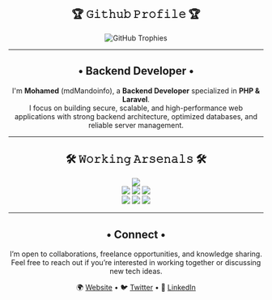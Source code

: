 <h2 align="center">🏆 𝙶𝚒𝚝𝚑𝚞𝚋 𝙿𝚛𝚘𝚏𝚒𝚕𝚎 🏆</h2>

<p align="center">
  <img src="https://github-profile-trophy.vercel.app/?username=mdMandoinfo&theme=gruvbox&row=1&column=7" alt="GitHub Trophies"/>
</p>

---

<h2 align="center">• Backend Developer •</h2>

<p align="center">
I'm <b>Mohamed</b> (mdMandoinfo), a <b>Backend Developer</b> specialized in <b>PHP & Laravel</b>.<br>
I focus on building secure, scalable, and high-performance web applications with strong backend architecture, optimized databases, and reliable server management.
</p>

---

<h2 align="center">🛠️ 𝚆𝚘𝚛𝚔𝚒𝚗𝚐 𝙰𝚛𝚜𝚎𝚗𝚊𝚕𝚜 🛠️</h2>

<p align="center">
  <img src="https://img.shields.io/badge/-Laravel-FF2D20?style=for-the-badge&logo=laravel&logoColor=white"><br>
  <img src="https://img.shields.io/badge/-MySQL-4479A1?style=for-the-badge&logo=mysql&logoColor=white">
  <img src="https://img.shields.io/badge/-PHP-777BB4?style=for-the-badge&logo=php&logoColor=white">
  <img src="https://img.shields.io/badge/-MariaDB-003545?style=for-the-badge&logo=mariadb&logoColor=white"><br>
  <img src="https://img.shields.io/badge/-Linux-FCC624?style=for-the-badge&logo=linux&logoColor=black">
  <img src="https://img.shields.io/badge/-Git-F05032?style=for-the-badge&logo=git&logoColor=white">
  <img src="https://img.shields.io/badge/-Docker-2496ED?style=for-the-badge&logo=docker&logoColor=white">
</p>

---

<h2 align="center">• Connect •</h2>

<p align="center">
I’m open to collaborations, freelance opportunities, and knowledge sharing.<br>
Feel free to reach out if you’re interested in working together or discussing new tech ideas.
</p>

<p align="center">
  🌍 <a href="https://mdmando.info/#contact" target="_blank">Website</a> • 
  🐦 <a href="https://twitter.com/mdMandoinfo" target="_blank">Twitter</a> • 
  💼 <a href="https://linkedin.com/in/mdmandoinfo" target="_blank">LinkedIn</a>
</p>
